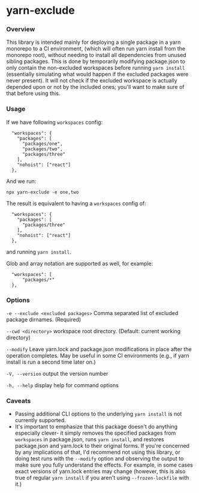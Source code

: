 # yarn-exclude

### Overview

This library is intended mainly for deploying a single package in a yarn monorepo to a CI environment, (which will often run yarn install from the monorepo root), without needing to install all dependencies from unused sibling packages. This is done by temporarily modifying package.json to only contain the non-excluded workspaces before running `yarn install` (essentially simulating what would happen if the excluded packages were never present). It will not check if the excluded workspace is actually depended upon or not by the included ones; you'll want to make sure of that before using this.

### Usage

If we have following `workspaces` config:

```
  "workspaces": {
    "packages": [
      "packages/one",
      "packages/two",
      "packages/three"
    ],
    "nohoist": ["react"]
  },
```

And we run:

```
npx yarn-exclude -e one,two
```

The result is equivalent to having a `workspaces` config of:

```
  "workspaces": {
    "packages": [
      "packages/three"
    ],
    "nohoist": ["react"]
  },
```

and running `yarn install`.

Glob and array notation are supported as well,
for example:

```
  "workspaces": [
      "packages/*"
  },
```

### Options

`-e --exclude <excluded packages>` Comma separated list of excluded package
dirnames. (Required)

`--cwd <directory>` workspace root directory. (Default:
current working directory)

`--modify` Leave yarn.lock and package.json modifications in place after the operation completes. May be useful in some CI environments (e.g., if yarn install is run a second time later on.)

`-V, --version` output the version number

`-h, --help` display help for command options

### Caveats

- Passing additional CLI options to the underlying `yarn install` is not currently supported.
- It's important to emphasize that this package doesn't do anything especially clever- it simply removes the specified packages from `workspaces` in package.json, runs `yarn install`, and restores package.json and yarn.lock to their original forms. If you're concerned by any implications of that, I'd recommend not using this library, or doing test runs with the `--modify` option and observing the output to make sure you fully understand the effects. For example, in some cases exact versions of yarn.lock entries may change (however, this is also true of regular `yarn install` if you aren't using `--frozen-lockfile` with it.)
